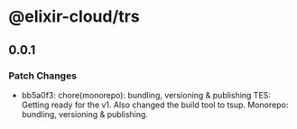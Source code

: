 # @elixir-cloud/trs

## 0.0.1

### Patch Changes

- bb5a0f3: chore(monorepo): bundling, versioning & publishing
  TES: Getting ready for the v1. Also changed the build tool to tsup.
  Monorepo: bundling, versioning & publishing.
